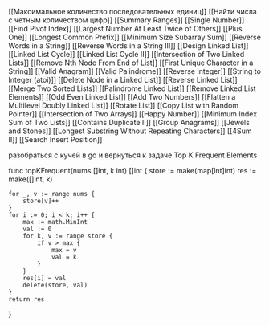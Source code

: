 [[Максимальное количество последовательных единиц]]
[[Найти числа с четным количеством цифр]]
[[Summary Ranges]]
[[Single Number]]
[[Find Pivot Index]]
[[Largest Number At Least Twice of Others]]
[[Plus One]]
[[Longest Common Prefix]]
[[Minimum Size Subarray Sum]]
[[Reverse Words in a String]]
[[Reverse Words in a String III]]
[[Design Linked List]]
[[Linked List Cycle]]
[[Linked List Cycle II]]
[[Intersection of Two Linked Lists]]
[[Remove Nth Node From End of List]]
[[First Unique Character in a String]]
[[Valid Anagram]]
[[Valid Palindrome]]
[[Reverse Integer]]
[[String to Integer (atoi)]]
[[Delete Node in a Linked List]]
[[Reverse Linked List]]
[[Merge Two Sorted Lists]]
[[Palindrome Linked List]]
[[Remove Linked List Elements]]
[[Odd Even Linked List]]
[[Add Two Numbers]]
[[Flatten a Multilevel Doubly Linked List]]
[[Rotate List]]
[[Copy List with Random Pointer]]
[[Intersection of Two Arrays]]
[[Happy Number]]
[[Minimum Index Sum of Two Lists]]
[[Contains Duplicate II]]
[[Group Anagrams]]
[[Jewels and Stones]]
[[Longest Substring Without Repeating Characters]]
[[4Sum II]]
[[Search Insert Position]]




разобраться с кучей в go и вернуться к задаче Top K Frequent Elements 

func topKFrequent(nums []int, k int) []int {
    store := make(map[int]int)
    res := make([]int, k)
    
    for _, v := range nums {
        store[v]++
    }
    for i := 0; i < k; i++ {
        max := math.MinInt
        val := 0
        for k, v := range store {
            if v > max {
                max = v
                val = k
            }
        }
        res[i] = val
        delete(store, val)
    }
    return res
}